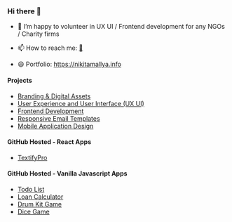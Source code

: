 ### Hi there 👋

- 👯 I’m happy to volunteer in UX UI / Frontend development for any NGOs / Charity firms
- 📫 How to reach me: [📩](mailto:nikitamallya.work@gmail.com)

- 😄 Portfolio: https://nikitamallya.info

#### Projects 
- [Branding & Digital Assets](https://nikitamallya.info/works/digital-assets)
- [User Experience and User Interface (UX UI)](https://nikitamallya.info/works/uxui)
- [Frontend Development](https://nikitamallya.info/works/frontend)
- [Responsive Email Templates](https://nikitamallya.info/works/emails)
- [Mobile Application Design](https://nikitamallya.info/works/mobile-app)

#### GitHub Hosted - React Apps
- [TextifyPro](https://iamnikitamallya.github.io/textifypro/)

#### GitHub Hosted - Vanilla Javascript Apps
- [Todo List](https://iamnikitamallya.github.io/vanillaJavascriptApps/add-tasks.html)
- [Loan Calculator](https://iamnikitamallya.github.io/vanillaJavascriptApps/loan-calculator.html)
- [Drum Kit Game](https://iamnikitamallya.github.io/vanillaJavascriptApps/drum-kit.html)
- [Dice Game](https://iamnikitamallya.github.io/vanillaJavascriptApps/dice-game.html)
